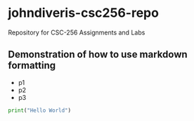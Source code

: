 # johndiveris-csc256-repo
Repository for CSC-256 Assignments and Labs


## Demonstration of how to use markdown formatting
 - p1
 - p2
 - p3

```python
print("Hello World")
```
